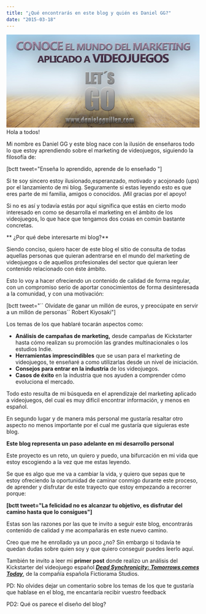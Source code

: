 ```yaml
---
title: "¿Qué encontrarás en este blog y quién es Daniel GG?"
date: "2015-03-18"
---
```


[![1post](images/1post-1024x493.jpg)](http://danielgguillen.com/wp-content/uploads/2015/03/1post.jpg)Hola a todos!

Mi nombre es Daniel GG y este blog nace con la ilusión de enseñaros todo lo que estoy aprendiendo sobre el marketing de videojuegos, siguiendo la filosofía de:

\[bctt tweet="Enseña lo aprendido, aprende de lo enseñado "\]

Si te soy sincero estoy ilusionado,esperanzado, motivado y acojonado (ups) por el lanzamiento de mi blog. Seguramente si estas leyendo esto es que eres parte de mi familia, amigos o conocidos. ¡Mil gracias por el apoyo!

Si no es así y todavía estás por aquí significa que estás en cierto modo interesado en como se desarrolla el marketing en el ámbito de los videojuegos, lo que hace que tengamos dos cosas en común bastante concretas.

** ¿Por qué debe interesarte mi blog?**

Siendo conciso, quiero hacer de este blog el sitio de consulta de todas aquellas personas que quieran adentrarse en el mundo del marketing de videojuegos o de aquellos profesionales del sector que quieran leer contenido relacionado con éste ámbito.

Esto lo voy a hacer ofreciendo un contenido de calidad de forma regular, con un compromiso serio de aportar conocimientos de forma desinteresada a la comunidad, y con una motivación:

\[bctt tweet="\`\` Olvídate de ganar un millón de euros, y preocúpate en servir a un millón de personas´´ Robert Kiyosaki"\]

Los temas de los que hablaré tocarán aspectos como:

- **Análisis de campañas de marketing,** desde campañas de Kickstarter hasta cómo realizan su promoción las grandes multinacionales o los estudios Indie.
- **Herramientas imprescindibles** que se usan para el marketing de videojuegos, te enseñaré a como utilizarlas desde un nivel de iniciación.
- **Consejos para entrar en la industria** de los videojuegos.
- **Casos de éxito** en la industria que nos ayuden a comprender cómo evoluciona el mercado.

Todo esto resulta de mi búsqueda en el aprendizaje del marketing aplicado a videojuegos, del cual es muy difícil encontrar información, y menos en español.

En segundo lugar y de manera más personal me gustaría resaltar otro aspecto no menos importante por el cual me gustaría que siguieras este blog.

**Este blog representa un paso adelante en mi desarrollo personal**

Este proyecto es un reto, un quiero y puedo, una bifurcación en mi vida que estoy escogiendo a la vez que me estas leyendo.

Se que es algo que me va a cambiar la vida, y quiero que sepas que te estoy ofreciendo la oportunidad de caminar conmigo durante este proceso, de aprender y disfrutar de este trayecto que estoy empezando a recorrer porque:

**\[bctt tweet="La felicidad no es alcanzar tu objetivo, es disfrutar del camino hasta que lo consigues"\]**

Estas son las razones por las que te invito a seguir este blog, encontrarás contenido de calidad y me acompañarás en este nuevo camino.

Creo que me he enrollado ya un poco ¿no? Sin embargo si todavía te quedan dudas sobre quien soy y que quiero conseguir puedes leerlo aquí.

También te invito a leer mi **primer post** donde realizo un análisis del Kickstarter del videojuego español [_**Dead Synchronicity: Tomorrows comes Today**_](http://www.deadsynchronicity.com/), de la compañía española Fictiorama Studios.

PD: No olvides dejar un comentario sobre los temas de los que te gustaría que hablase en el blog, me encantaría recibir vuestro feedback

PD2: Qué os parece el diseño del blog?
